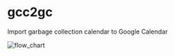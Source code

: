 # gcc2gc
Import garbage collection calendar to Google Calendar

![flow_chart](images/gcc2gc.drawio.png)
